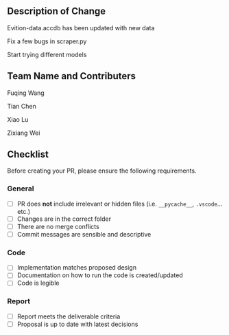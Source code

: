 ## Description of Change

Evition-data.accdb has been updated with new data

Fix a few bugs in scraper.py

Start trying different models

## Team Name and Contributers

Fuqing Wang

Tian Chen

Xiao Lu

Zixiang Wei

## Checklist

Before creating your PR, please ensure the following requirements.

### General

- [ ] PR does **not** include irrelevant or hidden files (i.e. `__pycache__`, `.vscode`... etc.)
- [ ] Changes are in the correct folder
- [ ] There are no merge conflicts
- [ ] Commit messages are sensible and descriptive

### Code

- [ ] Implementation matches proposed design
- [ ] Documentation on how to run the code is created/updated
- [ ] Code is legible

### Report

- [ ] Report meets the deliverable criteria
- [ ] Proposal is up to date with latest decisions
